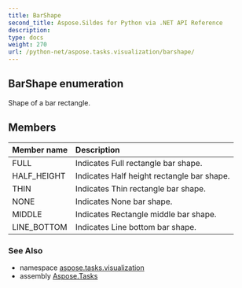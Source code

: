 ```yaml
---
title: BarShape
second_title: Aspose.Sildes for Python via .NET API Reference
description: 
type: docs
weight: 270
url: /python-net/aspose.tasks.visualization/barshape/
---
```


## BarShape enumeration

Shape of a bar rectangle.

## Members
| Member name | Description |
| :- | :- |
|FULL|Indicates Full rectangle bar shape.|
|HALF_HEIGHT|Indicates Half height rectangle bar shape.|
|THIN|Indicates Thin rectangle bar shape.|
|NONE|Indicates None bar shape.|
|MIDDLE|Indicates Rectangle middle bar shape.|
|LINE_BOTTOM|Indicates Line bottom bar shape.|

### See Also

* namespace [aspose.tasks.visualization](/python-net/aspose.tasks.visualization/)
* assembly [Aspose.Tasks](/tasks/python-net/)

